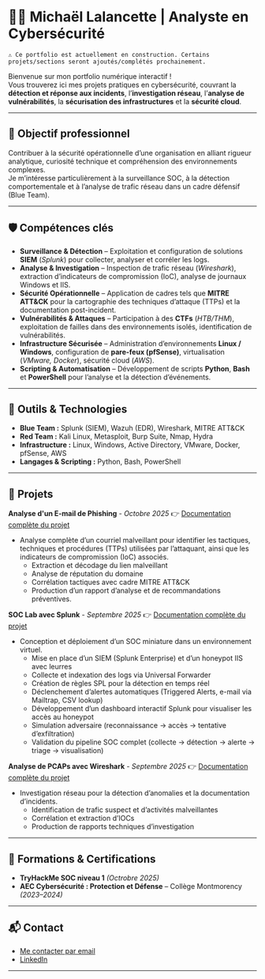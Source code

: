 # 👨‍💻 Michaël Lalancette | Analyste en Cybersécurité

    ⚠️ Ce portfolio est actuellement en construction. Certains projets/sections seront ajoutés/complétés prochainement.

Bienvenue sur mon portfolio numérique interactif !  
Vous trouverez ici mes projets pratiques en cybersécurité, couvrant la **détection et réponse aux incidents**, l’**investigation réseau**, l’**analyse de vulnérabilités**, la **sécurisation des infrastructures** et la **sécurité cloud**.


---

## 🎯 Objectif professionnel
Contribuer à la sécurité opérationnelle d’une organisation en alliant rigueur analytique, curiosité technique et compréhension des environnements complexes.  
Je m’intéresse particulièrement à la surveillance SOC, à la détection comportementale et à l’analyse de trafic réseau dans un cadre défensif (Blue Team).  

---

## 🛡️ Compétences clés
- **Surveillance & Détection** – Exploitation et configuration de solutions **SIEM** (*Splunk*) pour collecter, analyser et corréler les logs.  
- **Analyse & Investigation** – Inspection de trafic réseau (*Wireshark*), extraction d’indicateurs de compromission (IoC), analyse de journaux Windows et IIS.  
- **Sécurité Opérationnelle** – Application de cadres tels que **MITRE ATT&CK** pour la cartographie des techniques d’attaque (TTPs) et la documentation post-incident.  
- **Vulnérabilités & Attaques** – Participation à des **CTFs** (*HTB/THM*), exploitation de failles dans des environnements isolés, identification de vulnérabilités.  
- **Infrastructure Sécurisée** – Administration d’environnements **Linux / Windows**, configuration de **pare-feux (pfSense)**, virtualisation (*VMware, Docker*), sécurité cloud (*AWS*).  
- **Scripting & Automatisation** – Développement de scripts **Python**, **Bash** et **PowerShell** pour l’analyse et la détection d’événements.  

---

## 🧰 Outils & Technologies  
- **Blue Team :** Splunk (SIEM), Wazuh (EDR), Wireshark, MITRE ATT&CK  
- **Red Team :** Kali Linux, Metasploit, Burp Suite, Nmap, Hydra  
- **Infrastructure :** Linux, Windows, Active Directory, VMware, Docker, pfSense, AWS  
- **Langages & Scripting :** Python, Bash, PowerShell   
 

---

## 📂 Projets
**Analyse d'un E-mail de Phishing** - _Octobre 2025_
👉 [Documentation complète du projet](https://github.com/Michael-Lalancette/LAB-Phishing)  
  - Analyse complète d’un courriel malveillant pour identifier les tactiques, techniques et procédures (TTPs) utilisées par l’attaquant, ainsi que les indicateurs de compromission (IoC) associés. 
    - Extraction et décodage du lien malveillant
    - Analyse de réputation du domaine
    - Corrélation tactiques avec cadre MITRE ATT&CK
    - Production d’un rapport d’analyse et de recommandations préventives.



**SOC Lab avec Splunk** - _Septembre 2025_ 
👉 [Documentation complète du projet](https://github.com/Michael-Lalancette/SOC-Splunk-Lab)  
  - Conception et déploiement d’un SOC miniature dans un environnement virtuel.  
    - Mise en place d’un SIEM (Splunk Enterprise) et d’un honeypot IIS avec leurres  
    - Collecte et indexation des logs via Universal Forwarder  
    - Création de règles SPL pour la détection en temps réel  
    - Déclenchement d’alertes automatiques (Triggered Alerts, e-mail via Mailtrap, CSV lookup)  
    - Développement d’un dashboard interactif Splunk pour visualiser les accès au honeypot  
    - Simulation adversaire (reconnaissance → accès → tentative d’exfiltration)  
    - Validation du pipeline SOC complet (collecte → détection → alerte → triage → visualisation)  



**Analyse de PCAPs avec Wireshark** - _Septembre 2025_
👉 [Documentation complète du projet](https://github.com/Michael-Lalancette/PCAP-Investigation/tree/main)  
  - Investigation réseau pour la détection d’anomalies et la documentation d’incidents.   
    - Identification de trafic suspect et d’activités malveillantes  
    - Corrélation et extraction d’IOCs  
    - Production de rapports techniques d’investigation  




---

## 📜 Formations & Certifications
- **TryHackMe SOC niveau 1** *(Octrobre 2025)*
- **AEC Cybersécurité : Protection et Défense** – Collège Montmorency *(2023–2024)*  


---

## 📬 Contact
- [Me contacter par email](mailto:michael.lalancette@proton.me)
- [LinkedIn](https://www.linkedin.com/in/michael-lalancette/)

---





